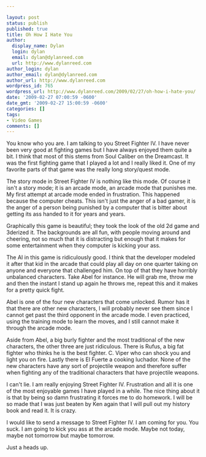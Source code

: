 ```yaml
---

layout: post
status: publish
published: true
title: Oh How I Hate You
author:
  display_name: Dylan
  login: dylan
  email: dylan@dylanreed.com
  url: http://www.dylanreed.com
author_login: dylan
author_email: dylan@dylanreed.com
author_url: http://www.dylanreed.com
wordpress_id: 765
wordpress_url: http://www.dylanreed.com/2009/02/27/oh-how-i-hate-you/
date: '2009-02-27 07:00:59 -0600'
date_gmt: '2009-02-27 15:00:59 -0600'
categories: []
tags:
- Video Games
comments: []
---
```


You know who you are. I am talking to you Street Fighter IV. I have never been very good at fighting games but I have always enjoyed them quite a bit. I think that most of this stems from Soul Caliber on the Dreamcast. It was the first fighting game that I played a lot and I really liked it. One of my favorite parts of that game was the really long story/quest mode.

The story mode in Street Fighter IV is nothing like this mode. Of course it isn't a story mode; it is an arcade mode, an arcade mode that punishes me. My first attempt at arcade mode ended in frustration. This happened because the computer cheats. This isn't just the anger of a bad gamer, it is the anger of a person being punished by a computer that is bitter about getting its ass handed to it for years and years.

Graphically this game is beautiful; they took the look of the old 2d game and 3derized it. The backgrounds are all fun, with people moving around and cheering, not so much that it is distracting but enough that it makes for some entertainment when they computer is kicking your ass.

The AI in this game is ridiculously good. I think that the developer modeled it after that kid in the arcade that could play all day on one quarter taking on anyone and everyone that challenged him. On top of that they have horribly unbalanced characters. Take Abel for instance. He will grab me, throw me and then the instant I stand up again he throws me, repeat this and it makes for a pretty quick fight.

Abel is one of the four new characters that come unlocked. Rumor has it that there are other new characters, I will probably never see them since I cannot get past the third opponent in the arcade mode. I even practiced, using the training mode to learn the moves, and I still cannot make it through the arcade mode.

Aside from Abel, a big burly fighter and the most traditional of the new characters, the other three are just ridiculous. There is Rufus, a big fat fighter who thinks he is the best fighter. C. Viper who can shock you and light you on fire. Lastly there is El Fuerte a cooking luchador. None of the new characters have any sort of projectile weapon and therefore suffer when fighting any of the traditional characters that have projectile weapons.

I can't lie. I am really enjoying Street Fighter IV. Frustration and all it is one of the most enjoyable games I have played in a while. The nice thing about it is that by being so damn frustrating it forces me to do homework. I will be so made that I was just beaten by Ken again that I will pull out my history book and read it. It is crazy.

I would like to send a message to Street Fighter IV. I am coming for you. You suck. I am going to kick you ass at the arcade mode. Maybe not today, maybe not tomorrow but maybe tomorrow.

Just a heads up.

 
